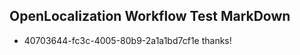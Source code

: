 ## OpenLocalization Workflow Test MarkDown
* 40703644-fc3c-4005-80b9-2a1a1bd7cf1e thanks!

<!--HONumber=Sep16_HO1-->


